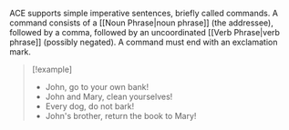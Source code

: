 ACE supports simple imperative sentences, briefly called commands. A command consists of a [[Noun Phrase|noun phrase]] (the addressee), followed by a comma, followed by an uncoordinated [[Verb Phrase|verb phrase]] (possibly negated). A command must end with an exclamation mark.

>[!example]
>* John, go to your own bank!
>* John and Mary, clean yourselves!
>* Every dog, do not bark!
>* John's brother, return the book to Mary!
